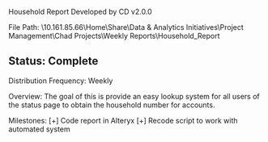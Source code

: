 Household Report
Developed by CD
v2.0.0

File Path:
\\10.161.85.66\Home\Share\Data & Analytics Initiatives\Project Management\Chad Projects\Weekly Reports\Household_Report

Status: Complete
-------------
Distribution Frequency: Weekly

Overview:
The goal of this is provide an easy lookup system for all users of the status page to obtain the household number for accounts.

Milestones:
[+] Code report in Alteryx
[+] Recode script to work with automated system


